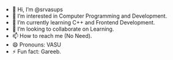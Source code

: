 - 👋 Hi, I’m @srvasups
- 👀 I’m interested in Computer Programming and Development.
- 🌱 I’m currently learning C++ and Frontend Development.
- 💞️ I’m looking to collaborate on Learning.
- 📫 How to reach me (No Need).
- 😄 Pronouns: VASU
- ⚡ Fun fact: Gareeb.

<!---
srvasups/srvasups is a ✨ special ✨ repository because its `README.md` (this file) appears on your GitHub profile.
You can click the Preview link to take a look at your changes.
--->
